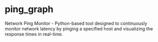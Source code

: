 # ping_graph
Network Ping Monitor - Python-based tool designed to continuously monitor network latency by pinging a specified host and visualizing the response times in real-time. 
